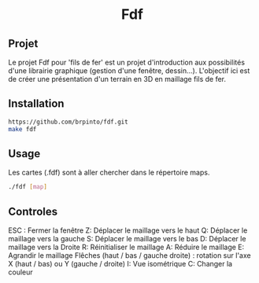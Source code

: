 <h1 align="center">Fdf</h1>

## Projet

Le projet Fdf pour 'fils de fer' est un projet d'introduction aux possibilités d'une librairie graphique (gestion d'une fenêtre, dessin...). L'objectif ici est de créer une présentation d'un terrain en 3D en maillage fils de fer.

## Installation

```sh
https://github.com/brpinto/fdf.git
make fdf
```

## Usage

Les cartes (.fdf) sont à aller chercher dans le répertoire maps.
  
```sh
./fdf [map]
```

## Controles

ESC : Fermer la fenêtre
Z: Déplacer le maillage vers le haut
Q: Déplacer le maillage vers la gauche
S: Déplacer le maillage vers le bas
D: Déplacer le maillage vers la Droite
R: Réinitialiser le maillage
A: Réduire le maillage
E: Agrandir le maillage
Flêches (haut / bas / gauche droite) : rotation sur l'axe X (haut / bas) ou Y (gauche / droite)
I: Vue isométrique
C: Changer la couleur
